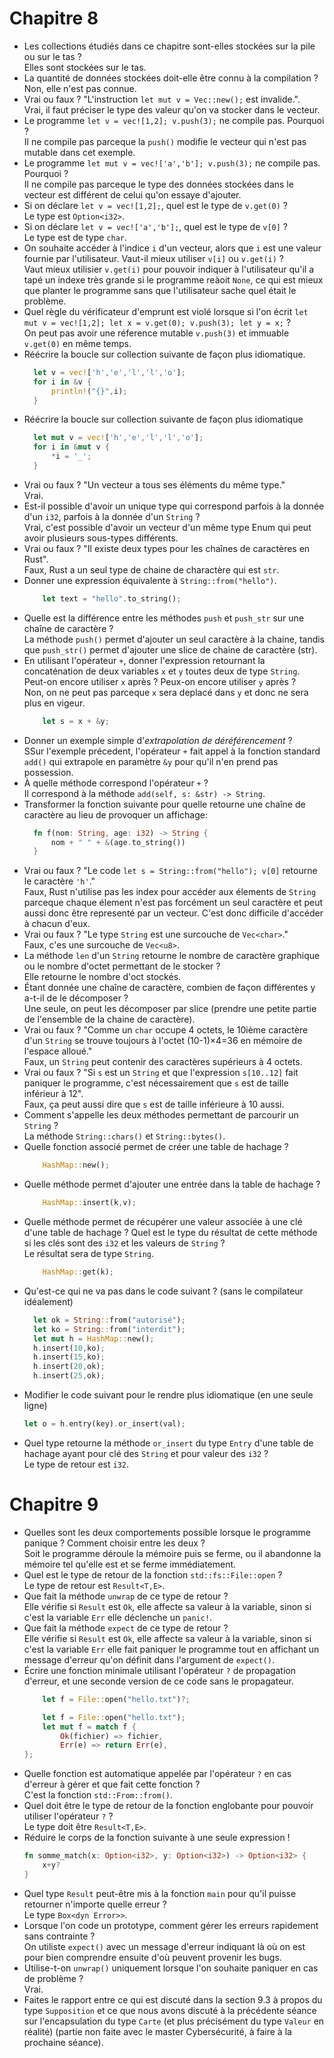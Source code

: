 # Chapitre 8

- Les collections étudiés dans ce chapitre sont-elles stockées sur la pile ou sur le tas ?  
Elles sont stockées sur le tas.
- La quantité de données stockées doit-elle être connu à la compilation ?  
Non, elle n'est pas connue.
- Vrai ou faux ? "L'instruction `let mut v = Vec::new();` est invalide.".  
Vrai, il faut préciser le type des valeur qu'on va stocker dans le vecteur.
- Le programme `let v = vec![1,2]; v.push(3);` ne compile pas. Pourquoi ?  
Il ne compile pas parceque la `push()` modifie le vecteur qui n'est pas mutable dans cet exemple.
- Le programme `let mut v = vec!['a','b']; v.push(3);` ne compile pas. Pourquoi ?  
Il ne compile pas parceque le type des données stockées dans le vecteur est différent de celui qu'on essaye d'ajouter.
- Si on déclare `let v = vec![1,2];`, quel est le type de `v.get(0)` ?  
Le type est `Option<i32>`.
- Si on déclare `let v = vec!['a','b'];`, quel est le type de `v[0]` ?  
Le type est de type `char`.
- On souhaite accéder à l'indice `i` d'un vecteur, alors que `i` est une valeur fournie par l'utilisateur. Vaut-il mieux utiliser `v[i]` ou `v.get(i)` ?  
Vaut mieux utilisier `v.get(i)` pour pouvoir indiquer à l'utilisateur qu'il a tapé un indexe très grande si le programme reàoit `None`, ce qui est mieux que planter le programme sans que l'utilisateur sache quel était le problème.
- Quel règle du vérificateur d'emprunt est violé lorsque si l'on écrit `let mut v = vec![1,2]; let x = v.get(0); v.push(3); let y = x;` ?  
On peut pas avoir une réference mutable `v.push(3)` et immuable `v.get(0)` en même temps.
- Réécrire la boucle sur collection suivante de façon plus idiomatique.
  ```rust
	let v = vec!['h','e','l','l','o'];
	for i in &v {
		println!("{}",i);
	}
	```
- Réécrire la boucle sur collection suivante de façon plus idiomatique
  ```rust
	let mut v = vec!['h','e','l','l','o'];
	for i in &mut v {
		*i = '_';
	}
	```
- Vrai ou faux ? "Un vecteur a tous ses éléments du même type."  
Vrai.
- Est-il possible d'avoir un unique type qui correspond parfois à la donnée d'un `i32`, parfois à la donnée d'un `String`  ?  
Vrai, c'est possible d'avoir un vecteur d'un même type Enum qui peut avoir plusieurs sous-types différents.
- Vrai ou faux ? "Il existe deux types pour les chaînes de caractères en Rust".  
Faux, Rust a un seul type de chaine de charactère qui est `str`.
- Donner une expression équivalente à `String::from("hello")`.
	```rust
		let text = "hello".to_string();
	```
- Quelle est la différence entre les méthodes `push` et `push_str` sur une chaîne de caractère ?  
La méthode ``push()`` permet d'ajouter un seul caractère à la chaine, tandis que ``push_str()`` permet d'ajouter une slice de chaine de caractère (str).
- En utilisant l'opérateur `+`, donner l'expression retournant la concaténation de deux variables `x` et `y` toutes deux de type `String`. Peut-on encore utiliser `x` après ? Peux-on encore utiliser `y` après ?  
Non, on ne peut pas parceque `x` sera deplacé dans `y` et donc ne sera plus en vigeur.
	```rust
		let s = x + &y;
	```
- Donner un exemple simple d'_extrapolation de déréférencement_ ?  
SSur l'exemple précedent, l'opérateur `+` fait appel à la fonction standard `add()` qui extrapole en paramètre `&y` pour qu'il n'en prend pas possession.
- À quelle méthode correspond l'opérateur `+` ?  
Il correspond à la méthode `add(self, s: &str) -> String`.
- Transformer la fonction suivante pour quelle retourne une chaîne de caractère au lieu de provoquer un affichage:
  ```rust
	fn f(nom: String, age: i32) -> String {
		nom + " " + &(age.to_string())
	}
	```
- Vrai ou faux ? "Le code `let s = String::from("hello"); v[0]` retourne le caractère `'h'`."  
Faux, Rust n'utilise pas les index pour accéder aux élements de `String` parceque chaque élement n'est pas forcément un seul caractère et peut aussi donc être representé par un vecteur. C'est donc difficile d'accéder à chacun d'eux.
- Vrai ou faux ? "Le type `String` est une surcouche de `Vec<char>`."  
Faux, c'es une surcouche de `Vec<u8>`.
- La méthode `len` d'un `String` retourne le nombre de caractère graphique ou le nombre d'octet permettant de le stocker ?  
Elle retourne le nombre d'oct stockés.
- Étant donnée une chaîne de caractère, combien de façon différentes y a-t-il de le décomposer ?  
Une seule, on peut les décomposer par slice (prendre une petite partie de l'ensemble de la chaine de caractère).
- Vrai ou faux ? "Comme un `char` occupe 4 octets, le 10ième caractère d'un `String` se trouve toujours à l'octet (10-1)×4=36 en mémoire de l'espace alloué."  
Faux, un ``String`` peut contenir des caractères supérieurs à 4 octets.
- Vrai ou faux ? "Si `s` est un `String` et que l'expression `s[10..12]` fait paniquer le programme, c'est nécessairement que `s` est de taille inférieur à 12".  
Faux, ça peut aussi dire que `s` est de taille inférieure à 10 aussi.
- Comment s'appelle les deux méthodes permettant de parcourir un `String` ?  
La méthode `String::chars()` et ``String::bytes()``.
- Quelle fonction associé permet de créer une table de hachage ?
	```rust
		HashMap::new();
	```
- Quelle méthode permet d'ajouter une entrée dans la table de hachage ?
	```rust
		HashMap::insert(k,v);
	```
- Quelle méthode permet de récupérer une valeur associée à une clé d'une table de hachage ? Quel est le type du résultat de cette méthode si les clés sont des `i32` et les valeurs de `String` ?  
Le résultat sera de type `String`.
	```rust
		HashMap::get(k);
	```	
- Qu'est-ce qui ne va pas dans le code suivant ? (sans le compilateur idéalement)
  ```rust
	let ok = String::from("autorisé");
	let ko = String::from("interdit");
	let mut h = HashMap::new();
	h.insert(10,ko);
	h.insert(15,ko);
	h.insert(20,ok);
	h.insert(25,ok);
	```
- Modifier le code suivant pour le rendre plus idiomatique (en une seule ligne)
  	```rust
	let o = h.entry(key).or_insert(val);
	```
- Quel type retourne la méthode `or_insert` du type `Entry` d'une table de hachage ayant pour clé des `String` et pour valeur des `i32` ?  
Le type de retour est `i32`.

# Chapitre 9

- Quelles sont les deux comportements possible lorsque le programme panique ? Comment choisir entre les deux ?  
Soit le programme déroule la mémoire puis se ferme, ou il abandonne la mémoire tel qu'elle est et se ferme immédiatement.
- Quel est le type de retour de la fonction `std::fs::File::open` ?  
Le type de retour est `Result<T,E>`.
- Que fait la méthode `unwrap` de ce type de retour ?  
Elle vérifie si `Result` est `Ok`, elle affecte sa valeur à la variable, sinon si c'est la variable ``Err`` elle déclenche un ``panic!``.
- Que fait la méthode `expect` de ce type de retour ?  
Elle vérifie si `Result` est `Ok`, elle affecte sa valeur à la variable, sinon si c'est la variable ``Err`` elle fait paniquer le programme tout en affichant un message d'erreur qu'on définit dans l'argument de `expect()`.
- Écrire une fonction minimale utilisant l'opérateur `?` de propagation d'erreur, et une seconde version de ce code sans le propagateur.  
	```rust
		let f = File::open("hello.txt")?;
	```
	```rust
		let f = File::open("hello.txt");
		let mut f = match f {
        	Ok(fichier) => fichier,
        	Err(e) => return Err(e),
    };
	```
- Quelle fonction est automatique appelée par l'opérateur `?` en cas d'erreur à gérer et que fait cette fonction ?  
C'est la fonction `std::From::from()`.
- Quel doit être le type de retour de la fonction englobante pour pouvoir utiliser l'opérateur `?` ?  
Le type doit être `Result<T,E>`.
- Réduire le corps de la fonction suivante à une seule expression !
    ```rust
	fn somme_match(x: Option<i32>, y: Option<i32>) -> Option<i32> {
		x+y?
	}
	```
- Quel type `Result` peut-être mis à la fonction `main` pour qu'il puisse retourner n'importe quelle  erreur ?  
Le type `Box<dyn Error>>`.
- Lorsque l'on code un prototype, comment gérer les erreurs rapidement sans contrainte ?  
On utiliste `expect()` avec un message d'erreur indiquant là où on est pour bien comprendre ensuite d'où peuvent provenir les bugs.
- Utilise-t-on `unwrap()` uniquement lorsque l'on souhaite paniquer en cas de problème ?  
Vrai.
- Faites le rapport entre ce qui est discuté dans la section 9.3 à propos du type `Supposition` et ce que nous avons discuté à la précédente séance sur l'encapsulation du type `Carte` (et plus précisément du type `Valeur` en réalité) (partie non faite avec le master Cybersécurité, à faire à la prochaine séance).